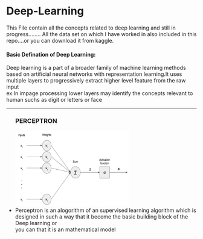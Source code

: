 # Deep-Learning
 <p>This File contain all the concepts related to deep learning and still in progress........
All the data set on which I have worked in also included in this repo....or you can download it from kaggle.</p>
<p><h4>Basic Defination of Deep Learning:</h4>
Deep learning is a part of a broader family of machine learning methods based on artificial neural networks with representation learning.It uses multiple layers to progressively extract higher level feature from the raw input<br>
ex:In impage processing lower layers may identify the concepts relevant to human suchs as digit or letters or face</p>
<hr>


<ul>
  <h3>PERCEPTRON</h3>
  <img src="Single-Perceptron.jpg" style="height:200px;width:300px";"float">
  <li style="float">Perceptron is an alogorithm of an supervised learning algorithm which is designed in such a way that it become the basic building block of the Deep learning or <br> you can that it is an mathematical model</li>
